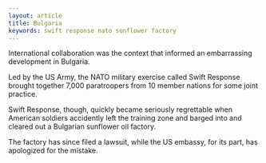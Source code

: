 ```yaml
---
layout: article
title: Bulgaria
keywords: swift response nato sunflower factory
---
```


International collaboration was the context that informed an embarrassing development in Bulgaria.

Led by the US Army, the NATO military exercise called Swift Response brought together 7,000 paratroopers from 10 member nations for some joint practice.

Swift Response, though, quickly became seriously regrettable when American soldiers accidently left the training zone and barged into and cleared out a Bulgarian sunflower oil factory.

The factory has since filed a lawsuit, while the US embassy, for its part, has apologized for the mistake.
